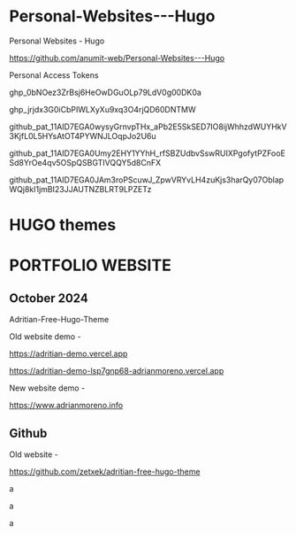 # Personal-Websites---Hugo
Personal Websites - Hugo


https://github.com/anumit-web/Personal-Websites---Hugo

Personal Access Tokens

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

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

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

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

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



# HUGO themes

# PORTFOLIO WEBSITE
## October 2024

Adritian-Free-Hugo-Theme


Old website demo -

https://adritian-demo.vercel.app

https://adritian-demo-lsp7gnp68-adrianmoreno.vercel.app

New website demo -

https://www.adrianmoreno.info


## Github

Old website -

https://github.com/zetxek/adritian-free-hugo-theme



a


a



a

